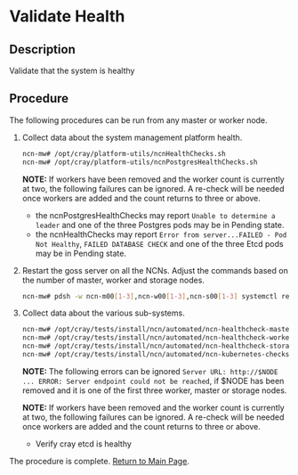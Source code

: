 # Validate Health

## Description

Validate that the system is healthy

## Procedure

The following procedures can be run from any master or worker node.

1. Collect data about the system management platform health.

   ```bash
   ncn-mw# /opt/cray/platform-utils/ncnHealthChecks.sh
   ncn-mw# /opt/cray/platform-utils/ncnPostgresHealthChecks.sh
   ```

   **NOTE:**
   If workers have been removed and the worker count is currently at two, the following failures can be ignored. A re-check will be needed once workers are added and the count returns to three or above.
   - the ncnPostgresHealthChecks may report `Unable to determine a leader` and one of the three Postgres pods may be in Pending state.
   - the ncnHealthChecks may report `Error from server...FAILED - Pod Not Healthy`, `FAILED DATABASE CHECK` and one of the three Etcd pods may be in Pending state.

1. Restart the goss server on all the NCNs. Adjust the commands based on the number of master, worker and storage nodes.

   ```bash
   ncn-mw# pdsh -w ncn-m00[1-3],ncn-w00[1-3],ncn-s00[1-3] systemctl restart goss-servers
   ```

1. Collect data about the various sub-systems.

   ```bash
   ncn-mw# /opt/cray/tests/install/ncn/automated/ncn-healthcheck-master
   ncn-mw# /opt/cray/tests/install/ncn/automated/ncn-healthcheck-worker
   ncn-mw# /opt/cray/tests/install/ncn/automated/ncn-healthcheck-storage
   ncn-mw# /opt/cray/tests/install/ncn/automated/ncn-kubernetes-checks 
   ```

   **NOTE:**
   The following errors can be ignored `Server URL: http://$NODE ... ERROR: Server endpoint could not be reached`, if $NODE has been removed and it is one of the first three worker, master or storage nodes.

   **NOTE:**
   If workers have been removed and the worker count is currently at two, the following failures can be ignored. A re-check will be needed once workers are added and the count returns to three or above.
   - Verify cray etcd is healthy

The procedure is complete. [Return to Main Page](../Add_Remove_Replace_NCNs.md). 
